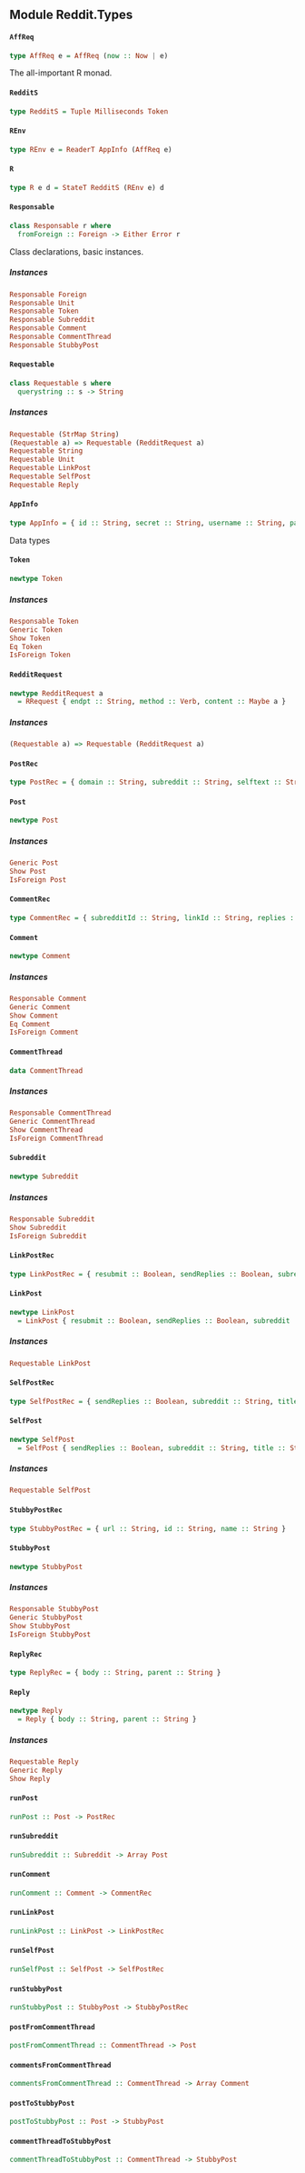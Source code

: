 ## Module Reddit.Types

#### `AffReq`

``` purescript
type AffReq e = AffReq (now :: Now | e)
```

The all-important R monad.

#### `RedditS`

``` purescript
type RedditS = Tuple Milliseconds Token
```

#### `REnv`

``` purescript
type REnv e = ReaderT AppInfo (AffReq e)
```

#### `R`

``` purescript
type R e d = StateT RedditS (REnv e) d
```

#### `Responsable`

``` purescript
class Responsable r where
  fromForeign :: Foreign -> Either Error r
```

Class declarations, basic instances.

##### Instances
``` purescript
Responsable Foreign
Responsable Unit
Responsable Token
Responsable Subreddit
Responsable Comment
Responsable CommentThread
Responsable StubbyPost
```

#### `Requestable`

``` purescript
class Requestable s where
  querystring :: s -> String
```

##### Instances
``` purescript
Requestable (StrMap String)
(Requestable a) => Requestable (RedditRequest a)
Requestable String
Requestable Unit
Requestable LinkPost
Requestable SelfPost
Requestable Reply
```

#### `AppInfo`

``` purescript
type AppInfo = { id :: String, secret :: String, username :: String, password :: String, userAgent :: String }
```

Data types

#### `Token`

``` purescript
newtype Token
```

##### Instances
``` purescript
Responsable Token
Generic Token
Show Token
Eq Token
IsForeign Token
```

#### `RedditRequest`

``` purescript
newtype RedditRequest a
  = RRequest { endpt :: String, method :: Verb, content :: Maybe a }
```

##### Instances
``` purescript
(Requestable a) => Requestable (RedditRequest a)
```

#### `PostRec`

``` purescript
type PostRec = { domain :: String, subreddit :: String, selftext :: String, id :: String, author :: String, subredditId :: String, isSelf :: Boolean, permalink :: String, name :: String, created :: Int, url :: String, title :: String }
```

#### `Post`

``` purescript
newtype Post
```

##### Instances
``` purescript
Generic Post
Show Post
IsForeign Post
```

#### `CommentRec`

``` purescript
type CommentRec = { subredditId :: String, linkId :: String, replies :: Maybe (Array Comment), id :: String, author :: String, parentId :: String, body :: String, subreddit :: String, name :: String, created :: Int }
```

#### `Comment`

``` purescript
newtype Comment
```

##### Instances
``` purescript
Responsable Comment
Generic Comment
Show Comment
Eq Comment
IsForeign Comment
```

#### `CommentThread`

``` purescript
data CommentThread
```

##### Instances
``` purescript
Responsable CommentThread
Generic CommentThread
Show CommentThread
IsForeign CommentThread
```

#### `Subreddit`

``` purescript
newtype Subreddit
```

##### Instances
``` purescript
Responsable Subreddit
Show Subreddit
IsForeign Subreddit
```

#### `LinkPostRec`

``` purescript
type LinkPostRec = { resubmit :: Boolean, sendReplies :: Boolean, subreddit :: String, title :: String, url :: String }
```

#### `LinkPost`

``` purescript
newtype LinkPost
  = LinkPost { resubmit :: Boolean, sendReplies :: Boolean, subreddit :: String, title :: String, url :: String }
```

##### Instances
``` purescript
Requestable LinkPost
```

#### `SelfPostRec`

``` purescript
type SelfPostRec = { sendReplies :: Boolean, subreddit :: String, title :: String, body :: String }
```

#### `SelfPost`

``` purescript
newtype SelfPost
  = SelfPost { sendReplies :: Boolean, subreddit :: String, title :: String, body :: String }
```

##### Instances
``` purescript
Requestable SelfPost
```

#### `StubbyPostRec`

``` purescript
type StubbyPostRec = { url :: String, id :: String, name :: String }
```

#### `StubbyPost`

``` purescript
newtype StubbyPost
```

##### Instances
``` purescript
Responsable StubbyPost
Generic StubbyPost
Show StubbyPost
IsForeign StubbyPost
```

#### `ReplyRec`

``` purescript
type ReplyRec = { body :: String, parent :: String }
```

#### `Reply`

``` purescript
newtype Reply
  = Reply { body :: String, parent :: String }
```

##### Instances
``` purescript
Requestable Reply
Generic Reply
Show Reply
```

#### `runPost`

``` purescript
runPost :: Post -> PostRec
```

#### `runSubreddit`

``` purescript
runSubreddit :: Subreddit -> Array Post
```

#### `runComment`

``` purescript
runComment :: Comment -> CommentRec
```

#### `runLinkPost`

``` purescript
runLinkPost :: LinkPost -> LinkPostRec
```

#### `runSelfPost`

``` purescript
runSelfPost :: SelfPost -> SelfPostRec
```

#### `runStubbyPost`

``` purescript
runStubbyPost :: StubbyPost -> StubbyPostRec
```

#### `postFromCommentThread`

``` purescript
postFromCommentThread :: CommentThread -> Post
```

#### `commentsFromCommentThread`

``` purescript
commentsFromCommentThread :: CommentThread -> Array Comment
```

#### `postToStubbyPost`

``` purescript
postToStubbyPost :: Post -> StubbyPost
```

#### `commentThreadToStubbyPost`

``` purescript
commentThreadToStubbyPost :: CommentThread -> StubbyPost
```



